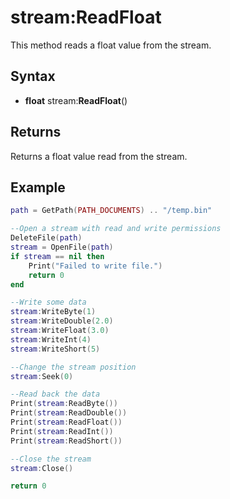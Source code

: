 # stream:ReadFloat #
This method reads a float value from the stream.

## Syntax ##
- **float** stream:**ReadFloat**()

## Returns ##
Returns a float value read from the stream.

## Example

```lua
path = GetPath(PATH_DOCUMENTS) .. "/temp.bin"

--Open a stream with read and write permissions
DeleteFile(path)
stream = OpenFile(path)
if stream == nil then
    Print("Failed to write file.")
    return 0
end

--Write some data
stream:WriteByte(1)
stream:WriteDouble(2.0)
stream:WriteFloat(3.0)
stream:WriteInt(4)
stream:WriteShort(5)

--Change the stream position
stream:Seek(0)

--Read back the data
Print(stream:ReadByte())
Print(stream:ReadDouble())
Print(stream:ReadFloat())
Print(stream:ReadInt())
Print(stream:ReadShort())

--Close the stream
stream:Close()

return 0
```